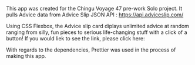 This app was created for the Chingu Voyage 47 pre-work Solo project. It pulls Advice data from Advice Slip JSON API : https://api.adviceslip.com/

Using CSS Flexbox, the Advice slip card diplays unlimited advice at random ranging from silly, fun pieces to serious life-changing stuff with a click of a button!
If you would liek to see the link, please click here: 

With regards to the dependencies, Prettier was used in the process of making this app. 
